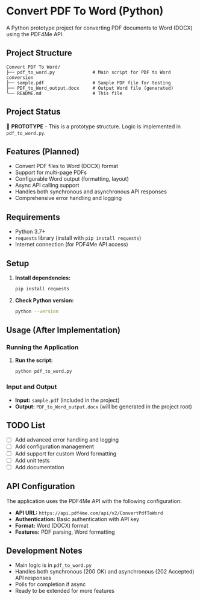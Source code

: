 # Convert PDF To Word (Python)

A Python prototype project for converting PDF documents to Word (DOCX) using the PDF4Me API.

## Project Structure

```
Convert PDF To Word/
├── pdf_to_word.py              # Main script for PDF to Word conversion
├── sample.pdf                  # Sample PDF file for testing
├── PDF_to_Word_output.docx     # Output Word file (generated)
└── README.md                   # This file
```

## Project Status

🚧 **PROTOTYPE** - This is a prototype structure. Logic is implemented in `pdf_to_word.py`.

## Features (Planned)

- Convert PDF files to Word (DOCX) format
- Support for multi-page PDFs
- Configurable Word output (formatting, layout)
- Async API calling support
- Handles both synchronous and asynchronous API responses
- Comprehensive error handling and logging

## Requirements

- Python 3.7+
- `requests` library (install with `pip install requests`)
- Internet connection (for PDF4Me API access)

## Setup

1. **Install dependencies:**
   ```bash
   pip install requests
   ```

2. **Check Python version:**
   ```bash
   python --version
   ```

## Usage (After Implementation)

### Running the Application

1. **Run the script:**
   ```bash
   python pdf_to_word.py
   ```

### Input and Output

- **Input:** `sample.pdf` (included in the project)
- **Output:** `PDF_to_Word_output.docx` (will be generated in the project root)

## TODO List

- [ ] Add advanced error handling and logging
- [ ] Add configuration management
- [ ] Add support for custom Word formatting
- [ ] Add unit tests
- [ ] Add documentation

## API Configuration

The application uses the PDF4Me API with the following configuration:
- **API URL:** `https://api.pdf4me.com/api/v2/ConvertPdfToWord`
- **Authentication:** Basic authentication with API key
- **Format:** Word (DOCX) format
- **Features:** PDF parsing, Word formatting

## Development Notes

- Main logic is in `pdf_to_word.py`
- Handles both synchronous (200 OK) and asynchronous (202 Accepted) API responses
- Polls for completion if async
- Ready to be extended for more features 